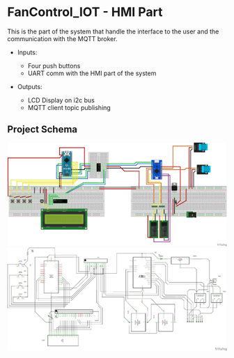 # FanControl_IOT - HMI Part

This is the part of the system that handle the interface to the user and the communication with the MQTT broker.

* Inputs:
	* Four push buttons
	* UART comm with the HMI part of the system

* Outputs:
	* LCD Display on i2c bus
	* MQTT client topic publishing

## Project Schema
![Breadboard view of the project](../docs/FanControl_IOT_v3-4_bb.png)
![Schematics of the project](../docs/FanControl_IOT_v3-4_schem.png)


